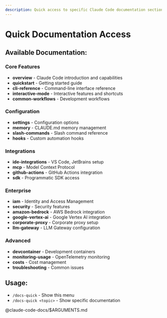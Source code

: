 ```yaml
---
description: Quick access to specific Claude Code documentation sections
---
```


# Quick Documentation Access

## Available Documentation:

### Core Features
- **overview** - Claude Code introduction and capabilities
- **quickstart** - Getting started guide
- **cli-reference** - Command-line interface reference
- **interactive-mode** - Interactive features and shortcuts
- **common-workflows** - Development workflows

### Configuration
- **settings** - Configuration options
- **memory** - CLAUDE.md memory management
- **slash-commands** - Slash command reference
- **hooks** - Custom automation hooks

### Integrations  
- **ide-integrations** - VS Code, JetBrains setup
- **mcp** - Model Context Protocol
- **github-actions** - GitHub Actions integration
- **sdk** - Programmatic SDK access

### Enterprise
- **iam** - Identity and Access Management
- **security** - Security features
- **amazon-bedrock** - AWS Bedrock integration
- **google-vertex-ai** - Google Vertex AI integration
- **corporate-proxy** - Corporate proxy setup
- **llm-gateway** - LLM Gateway configuration

### Advanced
- **devcontainer** - Development containers
- **monitoring-usage** - OpenTelemetry monitoring
- **costs** - Cost management
- **troubleshooting** - Common issues

## Usage:
- `/docs-quick` - Show this menu
- `/docs-quick <topic>` - Show specific documentation

@claude-code-docs/$ARGUMENTS.md